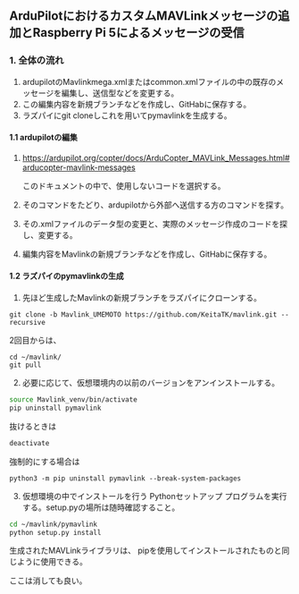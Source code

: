 ## ArduPilotにおけるカスタムMAVLinkメッセージの追加とRaspberry Pi 5によるメッセージの受信

### 1. 全体の流れ
1. ardupilotのMavlinkmega.xmlまたはcommon.xmlファイルの中の既存のメッセージを編集し、送信型などを変更する。
2. この編集内容を新規ブランチなどを作成し、GitHabに保存する。
3. ラズパイにgit cloneしこれを用いてpymavlinkを生成する。


#### 1.1 ardupilotの編集

1. https://ardupilot.org/copter/docs/ArduCopter_MAVLink_Messages.html#arducopter-mavlink-messages
   
   このドキュメントの中で、使用しないコードを選択する。
2. そのコマンドをたどり、ardupilotから外部へ送信する方のコマンドを探す。
3. その.xmlファイルのデータ型の変更と、実際のメッセージ作成のコードを探し、変更する。
4. 編集内容をMavlinkの新規ブランチなどを作成し、GitHabに保存する。


#### 1.2 ラズパイのpymavlinkの生成

1. 先ほど生成したMavlinkの新規ブランチをラズパイにクローンする。
   
```bosh
git clone -b Mavlink_UMEMOTO https://github.com/KeitaTK/mavlink.git --recursive
```
2回目からは、
```bosh
cd ~/mavlink/
git pull
```

2. 必要に応じて、仮想環境内の以前のバージョンをアンインストールする。
```bash
source Mavlink_venv/bin/activate   
pip uninstall pymavlink
```
抜けるときは
```bash 
deactivate
```

強制的にする場合は

```bosh
python3 -m pip uninstall pymavlink --break-system-packages
```
3. 仮想環境の中でインストールを行う
Pythonセットアップ プログラムを実行する。setup.pyの場所は随時確認すること。
```bash 
cd ~/mavlink/pymavlink 
python setup.py install
```
生成されたMAVLinkライブラリは、 pipを使用してインストールされたものと同じように使用できる。

ここは消しても良い。
